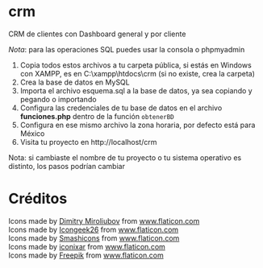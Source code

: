 # crm
CRM de clientes con Dashboard general y por cliente

*Nota*: para las operaciones SQL puedes usar la consola o phpmyadmin

1. Copia todos estos archivos a tu carpeta pública, si estás en Windows con XAMPP, es en C:\xampp\htdocs\crm (si no existe, crea la carpeta)
2. Crea la base de datos en MySQL
3. Importa el archivo esquema.sql a la base de datos, ya sea copiando y pegando o importando
4. Configura las credenciales de tu base de datos en el archivo __funciones.php__ dentro de la función `obtenerBD`
5. Configura en ese mismo archivo la zona horaria, por defecto está para México
6. Visita tu proyecto en http://localhost/crm

Nota: si cambiaste el nombre de tu proyecto o tu sistema operativo es distinto, los pasos podrían cambiar

# Créditos
<div>Icons made by <a href="https://www.flaticon.com/authors/dimitry-miroliubov" title="Dimitry Miroliubov">Dimitry Miroliubov</a> from <a href="https://www.flaticon.com/" title="Flaticon">www.flaticon.com</a></div>

<div>Icons made by <a href="https://www.flaticon.com/authors/icongeek26" title="Icongeek26">Icongeek26</a> from <a href="https://www.flaticon.com/" title="Flaticon">www.flaticon.com</a></div>

<div>Icons made by <a href="https://www.flaticon.com/authors/smashicons" title="Smashicons">Smashicons</a> from <a href="https://www.flaticon.com/" title="Flaticon">www.flaticon.com</a></div>

<div>Icons made by <a href="https://www.flaticon.com/authors/iconixar" title="iconixar">iconixar</a> from <a href="https://www.flaticon.com/" title="Flaticon">www.flaticon.com</a></div>

<div>Icons made by <a href="https://www.freepik.com" title="Freepik">Freepik</a> from <a href="https://www.flaticon.com/" title="Flaticon">www.flaticon.com</a></div>